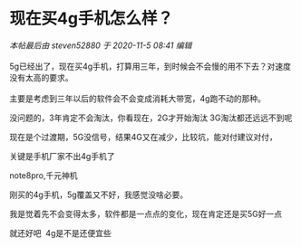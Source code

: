 # 现在买4g手机怎么样？


<i class="pstatus"> 本帖最后由 steven52880 于 2020-11-5 08:41 编辑 </i><br />
<br />
5g已经出了，现在买4g手机，打算用三年，到时候会不会慢的用不下去？对速度没有太高的要求。<br />
<br />
主要是考虑到三年以后的软件会不会变成消耗大带宽，4g跑不动的那种。

没问题的，3年肯定不会淘汰，你看现在，2G才开始淘汰 3G淘汰都还远远不到呢

现在是个过渡期，5G没信号，结果4G又在减少，比较坑，能对付建议对付，

<img src="static/image/smiley/default/lol.gif" smilieid="12" border="0" alt="" />关键是手机厂家不出4g手机了

note8pro,千元神机

刚买的4g手机，5g覆盖又不好，我感觉没啥必要。

我是觉着先不会变得太多，软件都是一点点的变化，现在肯定还是买5G好一点

就还好吧&nbsp;&nbsp;4g是不是还便宜些
